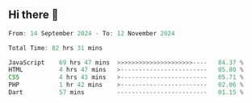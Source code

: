 ## Hi there 👋
<!--START_SECTION:Muni-->

```Javascript
From: 14 September 2024 - To: 12 November 2024

Total Time: 82 hrs 31 mins

JavaScript    69 hrs 47 mins  >>>>>>>>>>>>>>>>>>>>>----   84.37 %
HTML          4 hrs 47 mins   >------------------------   05.80 %
CSS           4 hrs 43 mins   >------------------------   05.71 %
PHP           1 hr 42 mins    >------------------------   02.06 %
Dart          57 mins         -------------------------   01.15 %
```

<!--END_SECTION:Muni-->
